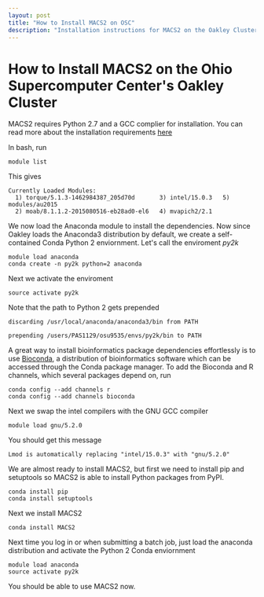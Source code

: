 ```yaml
---
layout: post
title: "How to Install MACS2 on OSC"
description: "Installation instructions for MACS2 on the Oakley Cluster "
---
```


# How to Install MACS2 on the Ohio Supercomputer Center's Oakley Cluster


MACS2 requires Python 2.7 and a GCC complier for installation. You can read more about the installation 
requirements [here](https://github.com/taoliu/MACS/wiki/Install-MACS2)

In bash, run

~~~~~~~~
module list
~~~~~~~~

This gives

```
Currently Loaded Modules:
  1) torque/5.1.3-1462984387_205d70d       3) intel/15.0.3   5) modules/au2015
  2) moab/8.1.1.2-2015080516-eb28ad0-el6   4) mvapich2/2.1
```  

We now load the Anaconda module to install the dependencies. Now since Oakley loads the Anaconda3 distribution by default, we create a self-contained Conda Python 2 enviornment. Let's call the enviroment *py2k*

~~~~~~~~
module load anaconda
conda create -n py2k python=2 anaconda
~~~~~~~~

Next we activate the enviroment 

~~~~~~~~
source activate py2k
~~~~~~~~

Note that the path to Python 2 gets prepended

```
discarding /usr/local/anaconda/anaconda3/bin from PATH
```

```
prepending /users/PAS1129/osu9535/envs/py2k/bin to PATH
```


A great way to install bioinformatics package dependencies effortlessly is to use [Bioconda](https://bioconda.github.io/), a distribution of bioinformatics software which can be accessed through the Conda package manager. To add the Bioconda and R channels, which several packages depend on, run 

~~~~~~~~
conda config --add channels r
conda config --add channels bioconda
~~~~~~~~

Next we swap the intel compilers with the GNU GCC compiler

~~~~~~~~
module load gnu/5.2.0
~~~~~~~~

You should get this message

```
Lmod is automatically replacing "intel/15.0.3" with "gnu/5.2.0"
```

We are almost ready to install MACS2, but first we need to install pip and setuptools so MACS2 is able to install Python packages from PyPI.


~~~~~~~~
conda install pip
conda install setuptools
~~~~~~~~

Next we install MACS2

~~~~~~~~
conda install MACS2
~~~~~~~~

Next time you log in or when submitting a batch job, just load the anaconda distribution and activate the Python 2 Conda enviornment 

~~~~~~~~
module load anaconda
source activate py2k
~~~~~~~~

You should be able to use MACS2 now.



